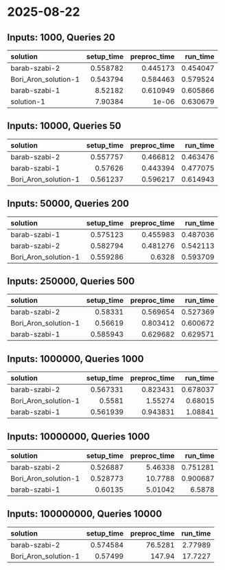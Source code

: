 # 2025-08-22

## Inputs: 1000, Queries 20

| solution             |   setup_time |   preproc_time |   run_time |
|:---------------------|-------------:|---------------:|-----------:|
| barab-szabi-2        |     0.558782 |       0.445173 |   0.454047 |
| Bori_Aron_solution-1 |     0.543794 |       0.584463 |   0.579524 |
| barab-szabi-1        |     8.52182  |       0.610949 |   0.605866 |
| solution-1           |     7.90384  |       1e-06    |   0.630679 |

## Inputs: 10000, Queries 50

| solution             |   setup_time |   preproc_time |   run_time |
|:---------------------|-------------:|---------------:|-----------:|
| barab-szabi-2        |     0.557757 |       0.466812 |   0.463476 |
| barab-szabi-1        |     0.57626  |       0.443394 |   0.477075 |
| Bori_Aron_solution-1 |     0.561237 |       0.596217 |   0.614943 |

## Inputs: 50000, Queries 200

| solution             |   setup_time |   preproc_time |   run_time |
|:---------------------|-------------:|---------------:|-----------:|
| barab-szabi-1        |     0.575123 |       0.455983 |   0.487036 |
| barab-szabi-2        |     0.582794 |       0.481276 |   0.542113 |
| Bori_Aron_solution-1 |     0.559286 |       0.6328   |   0.593709 |

## Inputs: 250000, Queries 500

| solution             |   setup_time |   preproc_time |   run_time |
|:---------------------|-------------:|---------------:|-----------:|
| barab-szabi-2        |     0.58331  |       0.569654 |   0.527369 |
| Bori_Aron_solution-1 |     0.56619  |       0.803412 |   0.600672 |
| barab-szabi-1        |     0.585943 |       0.629682 |   0.629571 |

## Inputs: 1000000, Queries 1000

| solution             |   setup_time |   preproc_time |   run_time |
|:---------------------|-------------:|---------------:|-----------:|
| barab-szabi-2        |     0.567331 |       0.823431 |   0.678037 |
| Bori_Aron_solution-1 |     0.5581   |       1.55274  |   0.68015  |
| barab-szabi-1        |     0.561939 |       0.943831 |   1.08841  |

## Inputs: 10000000, Queries 1000

| solution             |   setup_time |   preproc_time |   run_time |
|:---------------------|-------------:|---------------:|-----------:|
| barab-szabi-2        |     0.526887 |        5.46338 |   0.751281 |
| Bori_Aron_solution-1 |     0.528773 |       10.7788  |   0.900687 |
| barab-szabi-1        |     0.60135  |        5.01042 |   6.5878   |

## Inputs: 100000000, Queries 10000

| solution             |   setup_time |   preproc_time |   run_time |
|:---------------------|-------------:|---------------:|-----------:|
| barab-szabi-2        |     0.574584 |        76.5281 |    2.77989 |
| Bori_Aron_solution-1 |     0.57499  |       147.94   |   17.7227  |